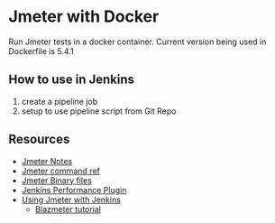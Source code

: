 # Jmeter with Docker

Run Jmeter tests in a docker container. Current version being used in Dockerfile is 5.4.1

## How to use in Jenkins

1. create a pipeline job 
2. setup to use pipeline script from Git Repo

## Resources
- [Jmeter Notes](https://github.com/anishst/Learn/blob/master/Testing/Performance/jmeter_notes.md)
- [Jmeter command ref](https://jmeter.apache.org/usermanual/get-started.html#options)
- [Jmeter Binary files](https://ftp.wayne.edu/apache/jmeter/)
- [Jenkins Performance Plugin](https://www.jenkins.io/doc/pipeline/steps/performance/)
- [Using Jmeter with Jenkins](https://www.jenkins.io/doc/book/using/using-jmeter-with-jenkins/)
    - [Blazmeter tutorial](https://www.blazemeter.com/blog/running-jmeter-test-jenkins-pipeline-tutorial)